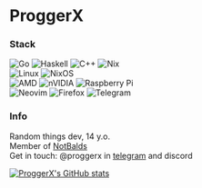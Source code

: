 # ProggerX
### Stack
![Go](https://img.shields.io/badge/go-%2300ADD8.svg?style=for-the-badge&logo=go&logoColor=white) ![Haskell](https://img.shields.io/badge/Haskell-5e5086?style=for-the-badge&logo=haskell&logoColor=white) ![C++](https://img.shields.io/badge/c++-%2300599C.svg?style=for-the-badge&logo=c%2B%2B&logoColor=white) ![Nix](https://img.shields.io/badge/NIX-5277C3.svg?style=for-the-badge&logo=NixOS&logoColor=white)\
![Linux](https://img.shields.io/badge/Linux-FCC624?style=for-the-badge&logo=linux&logoColor=black) ![NixOS](https://img.shields.io/badge/NIXOS-5277C3.svg?style=for-the-badge&logo=NixOS&logoColor=white)\
![AMD](https://img.shields.io/badge/AMD-%23000000.svg?style=for-the-badge&logo=amd&logoColor=white) ![nVIDIA](https://img.shields.io/badge/nVIDIA-%2376B900.svg?style=for-the-badge&logo=nVIDIA&logoColor=white) ![Raspberry Pi](https://img.shields.io/badge/-Raspberry_Pi-C51A4A?style=for-the-badge&logo=Raspberry-Pi)\
![Neovim](https://img.shields.io/badge/NeoVim-%2357A143.svg?&style=for-the-badge&logo=neovim&logoColor=white) ![Firefox](https://img.shields.io/badge/Firefox-FF7139?style=for-the-badge&logo=Firefox-Browser&logoColor=white) ![Telegram](https://img.shields.io/badge/Telegram-2CA5E0?style=for-the-badge&logo=telegram&logoColor=white)

### Info
Random things dev, 14 y.o.\
Member of [NotBalds](https://github.com/NotBalds)\
Get in touch: @proggerx in [telegram](https://proggerx.t.me) and discord

[![ProggerX's GitHub stats](https://github-readme-stats.vercel.app/api?username=ProggerX&show_icons=true&theme=gruvbox)](https://github.com/ProggerX)
